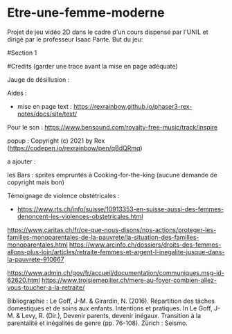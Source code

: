 # Etre-une-femme-moderne
Projet de jeu vidéo 2D dans le cadre d'un cours dispensé par l'UNIL et dirigé par le professeur Isaac Pante. 
But du jeu:

#Section 1


#Credits (garder une trace avant la mise en page adéquate)

Jauge de désillusion : 

Aides : 
- mise en page text : https://rexrainbow.github.io/phaser3-rex-notes/docs/site/text/ 


Pour le son : https://www.bensound.com/royalty-free-music/track/inspire

popup : Copyright (c) 2021 by Rex (https://codepen.io/rexrainbow/pen/qBdQRmq)

a ajouter :

les Bars : sprites empruntés à Cooking-for-the-king (aucune demande de copyright mais bon)



Témoignage de violence obstétricales : 
- https://www.rts.ch/info/suisse/10913353-en-suisse-aussi-des-femmes-denoncent-les-violences-obstetricales.html

https://www.caritas.ch/fr/ce-que-nous-disons/nos-actions/proteger-les-familles-monoparentales-de-la-pauvrete/la-situation-des-familles-monoparentales.html
https://www.arcinfo.ch/dossiers/droits-des-femmes-allons-plus-loin/articles/retraite-femmes-et-argent-l-inegalite-jusque-dans-la-pauvrete-910667

https://www.admin.ch/gov/fr/accueil/documentation/communiques.msg-id-62620.html
https://www.troisiemepilier.ch/mere-au-foyer-combien-allez-vous-toucher-a-la-retraite/

Bibliographie : 
Le Goff, J-M. & Girardin, N. (2016). Répartition des tâches domestiques et de soins aux enfants. Intentions et pratiques. In Le Goff, J-M. & Levy, R. (Dir.), Devenir parents, devenir inégaux. Transition à la parentalité et inégalités de genre (pp. 76-108). Zürich : Seismo. 

